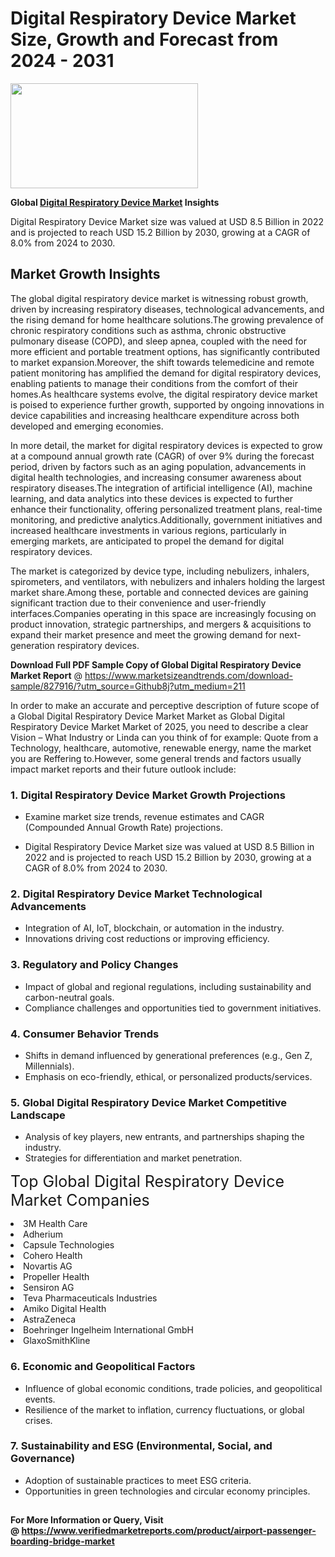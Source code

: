 <H1>Digital Respiratory Device Market Size, Growth and Forecast from 2024 - 2031</H1><img class="aligncenter size-medium wp-image-584254" src="https://thirdeyenews.in/wp-content/uploads/2024/09/Global-Market-Research-300x168.jpeg" alt="" width="300" height="168" /><p><strong>Global&nbsp;<a href="https://www.marketsizeandtrends.com/download-sample/827916/?utm_source=Github8j?utm_medium=211">Digital Respiratory Device Market</a> Insights</strong></p><p>Digital Respiratory Device Market size was valued at USD 8.5 Billion in 2022 and is projected to reach USD 15.2 Billion by 2030, growing at a CAGR of 8.0% from 2024 to 2030.</p><p><h2>Market Growth Insights</h2> <p>The global digital respiratory device market is witnessing robust growth, driven by increasing respiratory diseases, technological advancements, and the rising demand for home healthcare solutions.The growing prevalence of chronic respiratory conditions such as asthma, chronic obstructive pulmonary disease (COPD), and sleep apnea, coupled with the need for more efficient and portable treatment options, has significantly contributed to market expansion.Moreover, the shift towards telemedicine and remote patient monitoring has amplified the demand for digital respiratory devices, enabling patients to manage their conditions from the comfort of their homes.As healthcare systems evolve, the digital respiratory device market is poised to experience further growth, supported by ongoing innovations in device capabilities and increasing healthcare expenditure across both developed and emerging economies.</p> <p>In more detail, the market for digital respiratory devices is expected to grow at a compound annual growth rate (CAGR) of over 9% during the forecast period, driven by factors such as an aging population, advancements in digital health technologies, and increasing consumer awareness about respiratory diseases.The integration of artificial intelligence (AI), machine learning, and data analytics into these devices is expected to further enhance their functionality, offering personalized treatment plans, real-time monitoring, and predictive analytics.Additionally, government initiatives and increased healthcare investments in various regions, particularly in emerging markets, are anticipated to propel the demand for digital respiratory devices.</p> <p>The market is categorized by device type, including nebulizers, inhalers, spirometers, and ventilators, with nebulizers and inhalers holding the largest market share.Among these, portable and connected devices are gaining significant traction due to their convenience and user-friendly interfaces.Companies operating in this space are increasingly focusing on product innovation, strategic partnerships, and mergers & acquisitions to expand their market presence and meet the growing demand for next-generation respiratory devices.</p> <p><span class=""><strong>Download Full PDF Sample Copy of Global Digital Respiratory Device Market Report</strong> @ <a href="https://www.marketsizeandtrends.com/download-sample/827916/?utm_source=Github8j?utm_medium=211" target="_blank">https://www.marketsizeandtrends.com/download-sample/827916/?utm_source=Github8j?utm_medium=211</a></span></p><p>In order to make an accurate and perceptive description of future scope of a Global&nbsp;Digital Respiratory Device Market Market as Global&nbsp;Digital Respiratory Device Market Market of 2025, you need to describe a clear Vision &ndash; What Industry or Linda can you think of for example: Quote from a Technology, healthcare, automotive, renewable energy, name the market you are Reffering to.However, some general trends and factors usually impact market reports and their future outlook include:</p><h3>1.&nbsp;<strong>Digital Respiratory Device Market Growth Projections</strong></h3><ul><li>Examine market size trends, revenue estimates and CAGR (Compounded Annual Growth Rate) projections.</li><li><p>Digital Respiratory Device Market size was valued at USD 8.5 Billion in 2022 and is projected to reach USD 15.2 Billion by 2030, growing at a CAGR of 8.0% from 2024 to 2030.</p></li></ul><h3>2.&nbsp;<strong>Digital Respiratory Device Market Technological Advancements</strong></h3><ul><li>Integration of AI, IoT, blockchain, or automation in the industry.</li><li>Innovations driving cost reductions or improving efficiency.</li></ul><h3>3.&nbsp;<strong>Regulatory and Policy Changes</strong></h3><ul><li>Impact of global and regional regulations, including sustainability and carbon-neutral goals.</li><li>Compliance challenges and opportunities tied to government initiatives.</li></ul><h3>4.&nbsp;<strong>Consumer Behavior Trends</strong></h3><ul><li>Shifts in demand influenced by generational preferences (e.g., Gen Z, Millennials).</li><li>Emphasis on eco-friendly, ethical, or personalized products/services.</li></ul><h3>5.&nbsp;<strong>Global Digital Respiratory Device Market Competitive Landscape</strong></h3><ul><li>Analysis of key players, new entrants, and partnerships shaping the industry.</li><li>Strategies for differentiation and market penetration.</li></ul><p data-pm-slice="1 1 []"><span style="color: inherit; font-family: inherit; font-size: 25px;">Top Global Digital Respiratory Device Market Companies</span></p><div class="" data-test-id=""><p><li>3M Health Care</li><li> Adherium</li><li> Capsule Technologies</li><li> Cohero Health</li><li> Novartis AG</li><li> Propeller Health</li><li> Sensiron AG</li><li> Teva Pharmaceuticals Industries</li><li> Amiko Digital Health</li><li> AstraZeneca</li><li> Boehringer Ingelheim International GmbH</li><li> GlaxoSmithKline</li></p></div><h3>6.&nbsp;<strong>Economic and Geopolitical Factors</strong></h3><ul><li>Influence of global economic conditions, trade policies, and geopolitical events.</li><li>Resilience of the market to inflation, currency fluctuations, or global crises.</li></ul><h3>7.&nbsp;<strong>Sustainability and ESG (Environmental, Social, and Governance)</strong></h3><ul><li>Adoption of sustainable practices to meet ESG criteria.</li><li>Opportunities in green technologies and circular economy principles.</li></ul><h2><strong style="font-size: 14px;">For More Information or Query, Visit @&nbsp;</strong><a style="background-color: #ffffff; font-size: 14px;" href="https://www.marketsizeandtrends.com/report/digital-respiratory-device-market/" target="_blank">https://www.verifiedmarketreports.com/product/airport-passenger-boarding-bridge-market</a></h2>